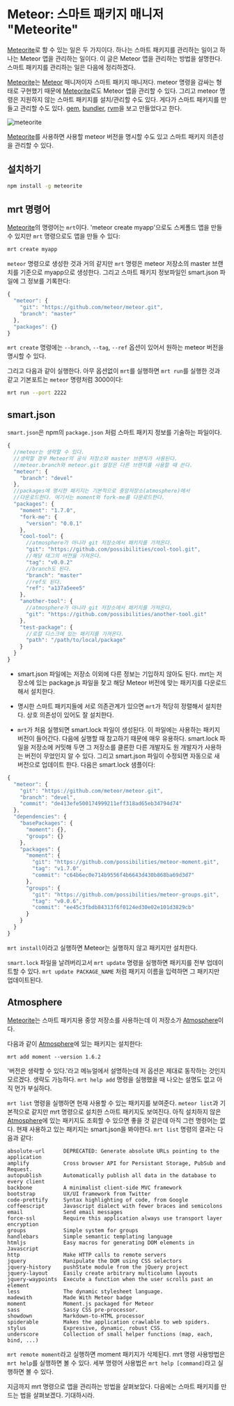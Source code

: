 # Meteor: 스마트 패키지 매니저 "Meteorite"

[Meteorite][meteorite]로 할 수 있는 일은 두 가지이다. 하나는 스마트 패키지를 관리하는 일이고 하나는 Meteor 앱을 관리하는 일이다. 이 글은 Meteor 앱을 관리하는 방법을 설명한다. 스마트 패키지를 관리하는 일은 다음에 정리하겠다.

[Meteorite][meteorite]는 [Meteor][meteor] 매니저이자 스마트 패키지 매니저다. meteor 명령을 감싸는 형태로 구현했기 때문에 [Meteorite][meteorite]로도 Meteor 앱을 관리할 수 있다. 그리고 meteor 명령은 지원하지 않는 스마트 패키지를 설치/관리할 수도 있다. 게다가 스마트 패키지를 만들고 관리할 수도 있다. [gem][], [bundler][], [rvm][]을 보고 만들었다고 한다.

![meteorite](/articles/2012/meteor/meteorite.png)

[Meteorite][meteorite]를 사용하면 사용할 meteor 버전을 명시할 수도 있고 스마트 패키지 의존성을 관리할 수 있다.

## 설치하기

```bash
npm install -g meteorite
```

## mrt 명령어

[Meteorite][meteorite]의 명령어는 `mrt`이다. 'meteor create myapp'으로도 스케폴드 앱을 만들 수 있지만 `mrt` 명령으로도 앱을 만들 수 있다:

```bash
mrt create myapp
```

`meteor` 명령으로 생성한 것과 거의 같지만 `mrt` 명령은 meteor 저장소의 master 브랜치를 기준으로 myapp으로 생성한다. 그리고 스마트 패키지 정보파일인 smart.json 파일에 그 정보를 기록한다:

```javascript
{
  "meteor": {
    "git": "https://github.com/meteor/meteor.git",
    "branch": "master"
  },
  "packages": {}
}
```

`mrt create` 명령에는 `--branch`, `--tag`, `--ref` 옵션이 있어서 원하는 meteor 버전을 명시할 수 있다.

그리고 다음과 같이 실행한다. 아무 옵션없이 `mrt`를 실행하면 `mrt run`를 실행한 것과 같고 기본포트는 `meteor` 명령처럼 3000이다:

```bash
mrt run --port 2222
```

## smart.json

`smart.json`은 npm의 `package.json` 처럼 스마트 패키지 정보를 기술하는 파일이다.

```javascript
{
  //meteor는 생략할 수 있다.
  //생략할 경우 Meteor의 공식 저장소와 master 브랜치가 사용된다.
  //meteor.branch와 meteor.git 설정은 다른 브랜치를 사용할 때 쓴다.
  "meteor": {
    "branch": "devel"
  },
  //packages에 명시한 패키지는 기본적으로 중앙저장소(atmosphere)에서
  //다운로드한다. 여기서는 moment와 fork-me를 다운로드한다.
  "packages": {
    "moment": "1.7.0",
    "fork-me": {
      "version": "0.0.1"
    },
    "cool-tool": {
      //atmosphere가 아니라 git 저장소에서 패키지를 가져온다.
      "git": "https://github.com/possibilities/cool-tool.git",
      //해당 태그의 버전을 가져온다.
      "tag": "v0.0.2"
      //branch도 된다.
      "branch": "master"
      //ref도 된다.
      "ref": "a137a5eee5"
    },
    "another-tool": {
      //atmosphere가 아니라 git 저장소에서 패키지를 가져온다.
      "git": "https://github.com/possibilities/another-tool.git"
    },
    "test-package": {
      //로컬 디스크에 있는 패키지를 가져온다.
      "path": "/path/to/local/package"
    }
  }
}
```

* smart.json 파일에는 저장소 이외에 다른 정보는 기입하지 않아도 된다. mrt는 저장소에 있는 package.js 파일을 찾고 해당 Meteor 버전에 맞는 패키지를 다운로드해서 설치한다.

* 명시한 스마트 패키지들에 서로 의존관계가 있으면 `mrt`가 적당히 정렬해서 설치한다. 상호 의존성이 있어도 잘 설치한다.

* `mrt`가 처음 실행되면 smart.lock 파일이 생성된다. 이 파일에는 사용하는 패키지 버전이 들어간다. 다음에 실행할 때 참고하기 때문에 매우 유용하다. smart.lock 파일을 저장소에 커밋해 두면 그 저장소를 클론한 다른 개발자도 원 개발자가 사용하는 버전이 무었인지 알 수 있다. 그리고 smart.json 파일이 수정되면 자동으로 새 버전으로 업데이트 한다. 다음은 smart.lock 샘플이다:

```javascript
{
  "meteor": {
    "git": "https://github.com/meteor/meteor.git",
    "branch": "devel",
    "commit": "de413efe500174999211eff318ad65eb34794d74"
  },
  "dependencies": {
    "basePackages": {
      "moment": {},
      "groups": {}
    },
    "packages": {
      "moment": {
        "git": "https://github.com/possibilities/meteor-moment.git",
        "tag": "v1.7.0",
        "commit": "c64b6ec0e714b9556f4b6643d430b868ba69d3d7"
      },
      "groups": {
        "git": "https://github.com/possibilities/meteor-groups.git",
        "tag": "v0.0.6",
        "commit": "ee45c3fbdb84313f6f0124ed30e02e101d3829cb"
      }
    }
  }
}
```

`mrt install`이라고 실행하면 Meteor는 실행하지 않고 패키지만 설치한다.

`smart.lock` 파일을 날려버리고서 `mrt update` 명령을 실행하면 패키지를 전부 업데이트할 수 있다. `mrt update PACKAGE_NAME` 처럼 패키지 이름을 입력하면 그 패키지만 업데이트된다.

## Atmosphere

[Meteorite][meteorite]는 스마트 패키지용 중앙 저장소를 사용하는데 이 저장소가 [Atmosphere][atmosphere]이다.

다음과 같이 [Atmosphere][atmosphere]에 있는 패키지는 설치한다:

```
mrt add moment --version 1.6.2
```

'버전은 생략할 수 있다.'라고 메뉴얼에서 설명하는데 저 옵션은 제대로 동작하는 것인지 모르겠다. 생략도 가능하다. `mrt help add` 명령을 실행했을 때 나오는 설명도 없고 아직 먼가 부실하다.

`mrt list` 명령을 실행하면 현재 사용할 수 있는 패키지를 보여준다. `meteor list`과 기본적으로 같지만 mrt 명령으로 설치한 스마트 패키지도 보여진다. 아직 설치하지 않은 [Atmosphere][atmosphere]에 있는 패키지도 조회할 수 있으면 좋을 것 같은데 아직 그런 명령어는 없다. 현재 사용하고 있는 패키지는 smart.json을 봐야한다. `mrt list` 명령의 결과는 다음과 같다:

```
absolute-url      DEPRECATED: Generate absolute URLs pointing to the application
amplify           Cross browser API for Persistant Storage, PubSub and Request.
autopublish       Automatically publish all data in the database to every client
backbone          A minimalist client-side MVC framework
bootstrap         UX/UI framework from Twitter
code-prettify     Syntax highlighting of code, from Google
coffeescript      Javascript dialect with fewer braces and semicolons
email             Send email messages
force-ssl         Require this application always use transport layer encryption
groups            Simple system for groups
handlebars        Simple semantic templating language
htmljs            Easy macros for generating DOM elements in Javascript
http              Make HTTP calls to remote servers
jquery            Manipulate the DOM using CSS selectors
jquery-history    pushState module from the jQuery project
jquery-layout     Easily create arbitrary multicolumn layouts
jquery-waypoints  Execute a function when the user scrolls past an element
less              The dynamic stylesheet language.
madewith          Made With Meteor badge
moment            Moment.js packaged for Meteor
sass              Sassy CSS pre-processor.
showdown          Markdown-to-HTML processor
spiderable        Makes the application crawlable to web spiders.
stylus            Expressive, dynamic, robust CSS.
underscore        Collection of small helper functions (map, each, bind, ...)
```

`mrt remote moment`라고 실행하면 moment 패키지가 삭제된다. mrt 명령 사용방법은 `mrt help`를 실행하면 볼 수 있다. 세부 명령어 사용법은 `mrt help [command]`라고 실행하면 볼 수 있다.

지금까지 mrt 명령으로 앱을 관리하는 방법을 살펴보았다. 다음에는 스마트 패키지를 만드는 법을 살펴보겠다. 기대하시라.

[meteorite]: https://github.com/oortcloud/meteorite
[atmosphere]: https://atmosphere.meteor.com/wtf/package
[meteor]: http://meteor.com/
[npm]: https://npmjs.org/
[nvm]: https://github.com/creationix/nvm
[gem]: http://rubygems.org/
[rvm]: https://rvm.io/
[bundler]: http://gembundler.com/
